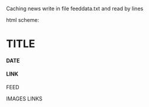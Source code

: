 Caching news write in file feeddata.txt and read by lines

html scheme:
<html>
 <head>
  <title> Title </title>
 </head>
 <body>
  <h1>TITLE</h1>
  <h4>DATE</h4>
  <h4>LINK</h4>
  <p>FEED</p>
  <p>IMAGES LINKS</p>
 </body>

</html>